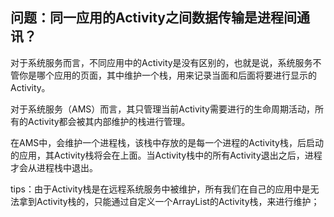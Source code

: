 ## 问题：同一应用的Activity之间数据传输是进程间通讯？

对于系统服务而言，不同应用中的Activity是没有区别的，也就是说，系统服务不管你是哪个应用的页面，其中维护一个栈，用来记录当面和后面将要进行显示的Activity。

对于系统服务（AMS）而言，其只管理当前Activity需要进行的生命周期活动，所有的Activity都会被其内部维护的栈进行管理。

在AMS中，会维护一个进程栈，该栈中存放的是每一个进程的Activity栈，后启动的应用，其Activity栈将会在上面。当Activity栈中的所有Activity退出之后，进程才会从进程栈中退出。

tips：由于Activity栈是在远程系统服务中被维护，所有我们在自己的应用中是无法拿到Activity栈的，只能通过自定义一个ArrayList的Activity栈，来进行维护；
